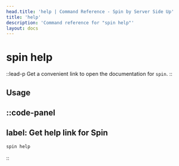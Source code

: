 ```yaml
---
head.title: 'help | Command Reference - Spin by Server Side Up'
title: 'help'
description: 'Command reference for "spin help"'
layout: docs
---
```

# spin help
::lead-p
Get a convenient link to open the documentation for `spin`.
::

## Usage
::code-panel
---
label: Get help link for Spin
---
```bash
spin help
```
::